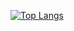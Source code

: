 
[![Top Langs](https://github-readme-stats.vercel.app/api/top-langs/?username=BrunoDanielPF&layout=compact)](https://github.com/anuraghazra/github-readme-stats)
